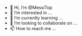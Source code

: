 - 👋 Hi, I’m @MessiTop
- 👀 I’m interested in ...
- 🌱 I’m currently learning ...
- 💞️ I’m looking to collaborate on ...
- 📫 How to reach me ...

<!---
MessiTop/MessiTop is a ✨ special ✨ repository because its `README.md` (this file) appears on your GitHub profile.
You can click the Preview link to take a look at your changes.
--->
